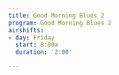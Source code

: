 ```yaml
---
title: Good Morning Blues 2
program: Good Morning Blues 2
airshifts:
- day: Friday
  start: 8:00a
  duration: '2:00'

---
```

